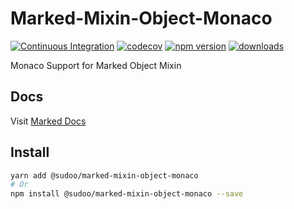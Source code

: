 # Marked-Mixin-Object-Monaco

[![Continuous Integration](https://github.com/SudoDotDog/Marked-Mixin-Object-Monaco/actions/workflows/ci.yml/badge.svg)](https://github.com/SudoDotDog/Marked-Mixin-Object-Monaco/actions/workflows/ci.yml)
[![codecov](https://codecov.io/gh/SudoDotDog/Marked-Mixin-Object-Monaco/branch/main/graph/badge.svg)](https://codecov.io/gh/SudoDotDog/Marked-Mixin-Object-Monaco)
[![npm version](https://badge.fury.io/js/%40sudoo%2Fmarked-mixin-object-monaco.svg)](https://www.npmjs.com/package/@sudoo/marked-mixin-object-monaco)
[![downloads](https://img.shields.io/npm/dm/@sudoo/marked-mixin-object-monaco.svg)](https://www.npmjs.com/package/@sudoo/marked-mixin-object-monaco)

Monaco Support for Marked Object Mixin

## Docs

Visit [Marked Docs](https://marked.sudo.dog/)

## Install

```sh
yarn add @sudoo/marked-mixin-object-monaco
# Or
npm install @sudoo/marked-mixin-object-monaco --save
```
